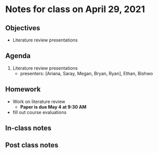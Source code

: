 # Notes for class on April 29, 2021

## Objectives
- Literature review presentations

## Agenda
1. Literature review presentations
	- presenters: [Ariana, Saray, Megan, Bryan, Ryan], Ethan, Bishwo

## Homework
- Work on literature review
	- **Paper is due May 4 at 9:30 AM**
- fill out course evaluations

## In-class notes

## Post class notes